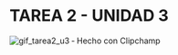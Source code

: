 # TAREA 2 - UNIDAD 3
![gif_tarea2_u3 ‐ Hecho con Clipchamp](https://github.com/user-attachments/assets/0587b2b0-c97e-457a-aff4-5da4f66ffe35)
